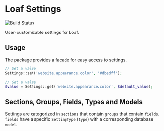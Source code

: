 Loaf Settings
======

![Build Status](https://build.webhub.nl/buildStatus/icon?job=loaf-settings)

User-customizable settings for Loaf. 

Usage
-----

The package provides a facade for easy access to settings. 

```php
// Set a value
Settings::set('website.appearance.color', '#dbedff');

// Get a value
$value = Settings::get('website.appearance.color', $default_value);
```

Sections, Groups, Fields, Types and Models
-----

Settings are categorized in `sections` that contain `groups` that contain `fields`. 
`fields` have a specific `SettingType` (`type`) with a corresponding database `model`. 